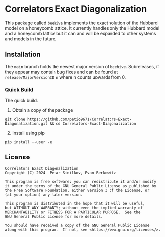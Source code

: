# Correlators Exact Diagonalization

This package called `beehive` implements the exact solution of the Hubbard model on a honeycomb lattice. 
It currently handles only the Hubbard model and a honeycomb lattice but it can and will be expanded to other systems and models in the future.


## Installation

The `main` branch holds the newest major version of `beehive`.
Subreleases, if they appear may contain bug fixes and can be found at 
`release/MajorVersionID.n` where n counts upwards from 0.

### Quick Build

The quick build.

1. Obtain a copy of the package
```
git clone https://github.com/petio9671/Correlators-Exact-Diagonalization.git && cd Correlators-Exact-Diagonalization
```
2. Install using pip
```
pip install --user -e .
```

## License

```
Correlators Exact Diagonalization
Copyright (C) 2024  Petar Sinilkov, Evan Berkowitz

This program is free software: you can redistribute it and/or modify
it under the terms of the GNU General Public License as published by
the Free Software Foundation, either version 3 of the License, or
(at your option) any later version.

This program is distributed in the hope that it will be useful,
but WITHOUT ANY WARRANTY; without even the implied warranty of
MERCHANTABILITY or FITNESS FOR A PARTICULAR PURPOSE.  See the
GNU General Public License for more details.

You should have received a copy of the GNU General Public License
along with this program.  If not, see <https://www.gnu.org/licenses/>.
```
